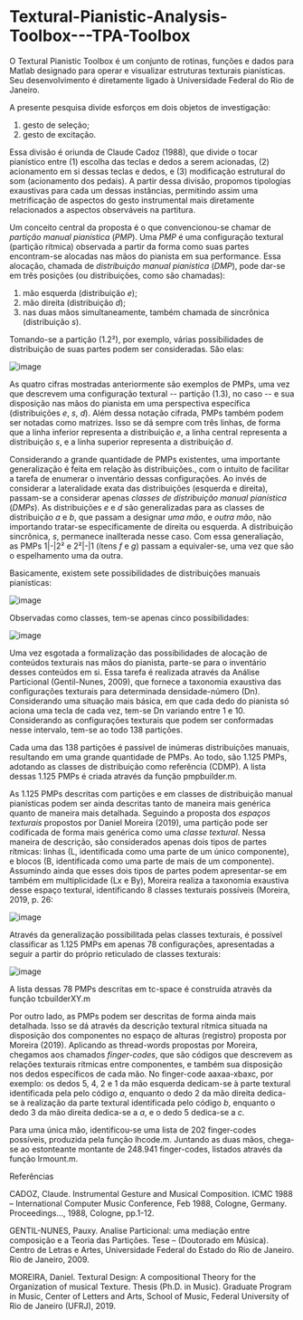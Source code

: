 # Textural-Pianistic-Analysis-Toolbox---TPA-Toolbox

O Textural Pianistic Toolbox é um conjunto de rotinas, funções e dados para Matlab designado para operar e visualizar estruturas texturais pianísticas. Seu desenvolvimento é diretamente ligado à Universidade Federal do Rio de Janeiro.

A presente pesquisa divide esforços em dois objetos de investigação:
  1) gesto de seleção;
  2) gesto de excitação.

Essa divisão é oriunda de Claude Cadoz (1988), que divide o tocar pianístico entre (1) escolha das teclas e dedos a serem acionadas, (2) acionamento em si dessas teclas e dedos, e (3) modificação estrutural do som (acionamento dos pedais). A partir dessa divisão, propomos tipologias exaustivas para cada um dessas instâncias, permitindo assim uma metrificação de aspectos do gesto instrumental mais diretamente relacionados a aspectos observáveis na partitura.

Um conceito central da proposta é o que convencionou-se chamar de _partição manual pianística_ (_PMP_). Uma _PMP_ é uma configuração textural (partição rítmica) observada a partir da forma como suas partes encontram-se alocadas nas mãos do pianista em sua performance. Essa alocação, chamada de _distribuição manual pianística_ (_DMP_), pode dar-se em três posições (ou distribuições, como são chamadas):
  1) mão esquerda (distribuição _e_);
  2) mão direita (distribuição _d_);
  3) nas duas mãos simultaneamente, também chamada de sincrônica (distribuição _s_).

Tomando-se a partição (1.2²), por exemplo, várias possibilidades de distribuição de suas partes podem ser consideradas. Sâo elas:

![image](https://github.com/pdrmms/Textural-Pianistic-Analysis-Toolbox---TPA-Toolbox/assets/144931330/e64ffe79-6e79-436c-b989-86f7572b6ba4)
  
As quatro cifras mostradas anteriormente são exemplos de PMPs, uma vez que descrevem uma configuração textural -- partição (1.3), no caso -- e sua disposição nas mãos do pianista em uma perspectiva específica (distribuições _e_, _s_, _d_). Além dessa notação cifrada, PMPs também podem ser notadas como matrizes. Isso se dá sempre com três linhas, de forma que a linha inferior representa a distribuição _e_, a linha central representa a distribuição _s_, e a linha superior representa a distribuição _d_.

Considerando a grande quantidade de PMPs existentes, uma importante generalização é feita em relação às distribuições., com o intuito de facilitar a tarefa de enumerar o inventário dessas configurações. Ao invés de considerar a lateralidade exata das distribuições (esquerda e direita), passam-se a considerar apenas _classes de distribuição manual pianística_ (_DMPs_). As distribuições _e_ e _d_ são generalizadas para as classes de distribuição _a_ e _b_, que passam a designar _uma mão_, e _outra mão_, não importando tratar-se especificamente de direita ou esquerda. A distribuição sincrônica, _s_, permanece inallterada nesse caso. Com essa generaliação, as PMPs 1|-|2² e 2²|-|1 (ítens _f_ e _g_) passam a equivaler-se, uma vez que são o espelhamento uma da outra.

Basicamente, existem sete possibilidades de distribuições manuais pianísticas:

![image](https://github.com/pdrmms/Textural-Pianistic-Analysis-Toolbox---TPA-Toolbox/assets/144931330/2e7adc58-6453-475f-929f-e05190d1b0cf)

Observadas como classes, tem-se apenas cinco possibilidades:

![image](https://github.com/pdrmms/Textural-Pianistic-Analysis-Toolbox---TPA-Toolbox/assets/144931330/8f5132b4-b2d6-4be5-b2e7-546b1a511cf1)

Uma vez esgotada a formalização das possibilidades de alocação de conteúdos texturais nas mãos do pianista, parte-se para o inventário desses conteúdos em si. Essa tarefa é realizada através da Análise Particional (Gentil-Nunes, 2009), que fornece a taxonomia exaustiva das configurações texturais para determinada densidade-número (Dn). Considerando uma situação mais básica, em que cada dedo do pianista só aciona uma tecla de cada vez, tem-se Dn variando entre 1 e 10. Considerando as configurações texturais que podem ser conformadas nesse intervalo, tem-se ao todo 138 partições.

Cada uma das 138 partições é passível de inúmeras distribuições manuais, resultando em uma grande quantidade de PMPs. Ao todo, são 1.125 PMPs, adotando as classes de distribuição como referência (CDMP). A lista dessas 1.125 PMPs é criada através da função pmpbuilder.m.

As 1.125 PMPs descritas com partições e em classes de distribuição manual pianísticas podem ser ainda descritas tanto de maneira mais genérica quanto de maneira mais detalhada. Seguindo a proposta dos _espaços texturais_ propostos por Daniel Moreira (2019), uma partição pode ser codificada de forma mais genérica como uma _classe textural_. Nessa maneira de descrição, são considerados apenas dois tipos de partes rítmicas: linhas (L, identificada como uma parte de um único componente), e blocos (B, identificada como uma parte de mais de um componente). Assumindo ainda que esses dois tipos de partes podem apresentar-se em também em multiplicidade (Lx e By), Moreira realiza a taxonomia exaustiva desse espaço textural, identificando 8 classes texturais possíveis (Moreira, 2019, p. 26:

![image](https://github.com/pdrmms/Textural-Pianistic-Analysis-Toolbox---TPA-Toolbox/assets/144931330/94a04133-a30f-4d89-a534-e7861682eb48)

Através da generalização possibilitada pelas classes texturais, é possível classificar as 1.125 PMPs em apenas 78 configurações, apresentadas a seguir a partir do próprio reticulado de classes texturais:

![image](https://github.com/pdrmms/Textural-Pianistic-Analysis-Toolbox---TPA-Toolbox/assets/144931330/500d0d87-77ed-446d-b3b6-ad10cf2c0828)

A lista dessas 78 PMPs descritas em tc-space é construída através da função tcbuilderXY.m

Por outro lado, as PMPs podem ser descritas de forma ainda mais detalhada. Isso se dá através da descrição textural rítmica situada na disposição dos componentes no espaço de alturas (registro) proposta por Moreira (2019). Aplicando as thread-words propostas por Moreira, chegamos aos chamados _finger-codes_, que são códigos que descrevem as relações texturais rítmicas entre componentes, e também sua disposição nos dedos específicos de cada mão. No finger-code aaxaa-xbaxc, por exemplo: os dedos 5, 4, 2 e 1 da mão esquerda dedicam-se à parte textural identificada pela pelo código _a_, enquanto o dedo 2 da mão direita dedica-se à realização da parte textural identificada pelo código _b_, enquanto o dedo 3 da mão direita dedica-se a _a_, e o dedo 5 dedica-se a _c_.

Para uma única mão, identificou-se uma lista de 202 finger-codes possíveis, produzida pela função lhcode.m. Juntando as duas mãos, chega-se ao estonteante montante de 248.941 finger-codes, listados através da função lrmount.m.

Referências

CADOZ, Claude. Instrumental Gesture and Musical Composition. ICMC 1988 – International Computer Music Conference, Feb 1988, Cologne, Germany. Proceedings..., 1988, Cologne, pp.1-12.

GENTIL-NUNES, Pauxy. Analise Particional: uma mediação entre composição e a Teoria das Partições. Tese – (Doutorado em Música). Centro de Letras e Artes, Universidade Federal do Estado do Rio de Janeiro. Rio de Janeiro, 2009.

MOREIRA, Daniel. Textural Design: A compositional Theory for the Organization of musical Texture. Thesis (Ph.D. in Music). Graduate Program in Music, Center of Letters and Arts, School of Music, Federal University of Rio de Janeiro (UFRJ), 2019.
